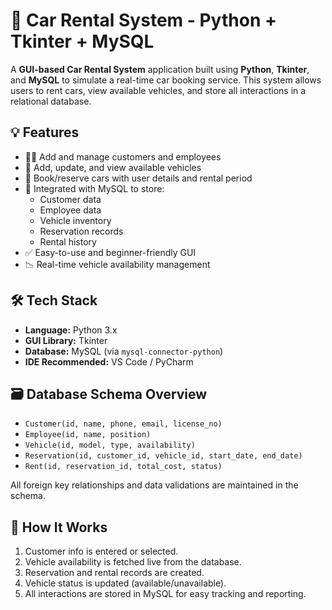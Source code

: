 # 🚗 Car Rental System - Python + Tkinter + MySQL

A **GUI-based Car Rental System** application built using **Python**, **Tkinter**, and **MySQL** to simulate a real-time car booking service. This system allows users to rent cars, view available vehicles, and store all interactions in a relational database.

## 💡 Features

- 🧑‍💼 Add and manage customers and employees
- 🚙 Add, update, and view available vehicles
- 📅 Book/reserve cars with user details and rental period
- 💾 Integrated with MySQL to store:
  - Customer data
  - Employee data
  - Vehicle inventory
  - Reservation records
  - Rental history
- ✅ Easy-to-use and beginner-friendly GUI
- 📉 Real-time vehicle availability management

## 🛠️ Tech Stack

- **Language:** Python 3.x  
- **GUI Library:** Tkinter  
- **Database:** MySQL (via `mysql-connector-python`)  
- **IDE Recommended:** VS Code / PyCharm  

## 🗃️ Database Schema Overview

- `Customer(id, name, phone, email, license_no)`
- `Employee(id, name, position)`
- `Vehicle(id, model, type, availability)`
- `Reservation(id, customer_id, vehicle_id, start_date, end_date)`
- `Rent(id, reservation_id, total_cost, status)`

All foreign key relationships and data validations are maintained in the schema.

## 🔧 How It Works

1. Customer info is entered or selected.
2. Vehicle availability is fetched live from the database.
3. Reservation and rental records are created.
4. Vehicle status is updated (available/unavailable).
5. All interactions are stored in MySQL for easy tracking and reporting.

